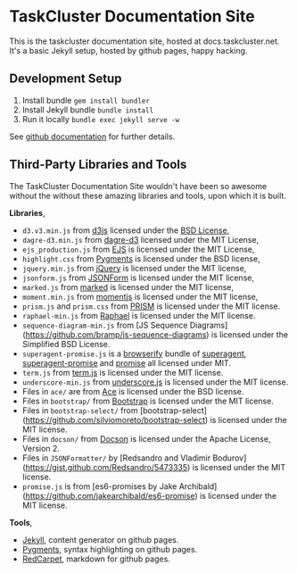 TaskCluster Documentation Site
==============================

This is the taskcluster documentation site, hosted at docs.taskcluster.net.
It's a basic Jekyll setup, hosted by github pages, happy hacking.

Development Setup
-----------------

  1. Install bundle `gem install bundler`
  2. Install Jekyll bundle `bundle install`
  3. Run it locally `bundle exec jekyll serve -w`

See [github documentation](https://help.github.com/articles/using-jekyll-with-pages)
for further details.


Third-Party Libraries and Tools
-------------------------------
The TaskCluster Documentation Site wouldn't have been so awesome without the
without these amazing libraries and tools, upon which it is built.

**Libraries**,

 * `d3.v3.min.js` from [d3js](http://d3js.org/) licensed under the
    [BSD License](http://opensource.org/licenses/BSD-3-Clause),
 * `dagre-d3.min.js` from [dagre-d3](https://github.com/cpettitt/dagre-d3)
   licensed under the MIT License,
 * `ejs_production.js` from [EJS](http://embeddedjs.com/) is licensed under the
   MIT License,
 * `highlight.css` from [Pygments](http://pygments.org/) is licensed under the
   BSD license,
 * `jquery.min.js` from [jQuery](https://jquery.org) is licensed under the MIT
   license,
 * `jsonform.js` from [JSONForm](https://github.com/joshfire/jsonform) is
   licensed under the MIT license,
 * `marked.js` from [marked](https://github.com/chjj/marked) is licensed under
   the MIT license,
 * `moment.min.js` from [momentjs](http://momentjs.com/) is licensed under the
   MIT license,
 * `prism.js` and `prism.css` from [PRISM](http://prismjs.com/) is licensed
   under the MIT license.
 * `raphael-min.js` from [Raphael](http://raphaeljs.com/) is licensed under
   the MIT license.
 * `sequence-diagram-min.js` from [JS Sequence Diagrams]
   (https://github.com/bramp/js-sequence-diagrams) is licensed under the
   Simplified BSD License.
 * `superagent-promise.js` is a [browserify](http://browserify.org/) bundle of
   [superagent](https://github.com/visionmedia/superagent),
   [superagent-promise](https://github.com/lightsofapollo/superagent-promise)
   and [promise](https://github.com/then/promise) all licensed under MIT.
 * `term.js` from [term.js](https://github.com/chjj/term.js/) is licensed
   under the MIT license.
 * `underscore-min.js` from [underscore.js](http://underscorejs.org/) is
   licensed under the MIT license.
 * Files in `ace/` are from [Ace](http://ace.c9.io/) is licensed under the
   BSD license.
 * Files in `bootstrap/` from [Bootstrap](http://getbootstrap.com/) is licensed
   under the MIT license.
 * Files in `bootstrap-select/` from [bootstrap-select]
   (https://github.com/silviomoreto/bootstrap-select) is licensed under the
   MIT license.
 * Files in `docson/` from [Docson](https://github.com/lbovet/docson) is
   licensed under the Apache License, Version 2.
 * Files in `JSONFormatter/` by [Redsandro and Vladimir Bodurov]
   (https://gist.github.com/Redsandro/5473335) is licensed under the MIT
   license.
 * `promise.js` is from [es6-promises by Jake Archibald]
   (https://github.com/jakearchibald/es6-promise) is licensed under the MIT
   license.

**Tools**,
 * [Jekyll](https://github.com/jekyll/jekyll), content generator on github pages.
 * [Pygments](http://pygments.org/), syntax highlighting on github pages.
 * [RedCarpet](https://github.com/vmg/redcarpet), markdown for github pages.
